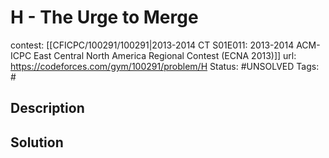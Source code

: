 # H - The Urge to Merge

contest: [[CFICPC/100291/100291|2013-2014 CT S01E011: 2013-2014 ACM-ICPC East Central North America Regional Contest (ECNA 2013)]]
url: https://codeforces.com/gym/100291/problem/H
Status: #UNSOLVED
Tags: #

## Description

## Solution

